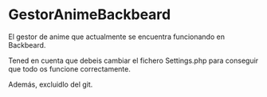 GestorAnimeBackbeard
====================

El gestor de anime que actualmente se encuentra funcionando en Backbeard.

Tened en cuenta que debeis cambiar el fichero Settings.php para conseguir que todo os funcione correctamente.

Además, excluidlo del git.
